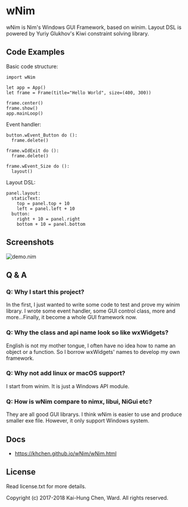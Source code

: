 # wNim

wNim is Nim's Windows GUI Framework, based on winim.
Layout DSL is powered by Yuriy Glukhov's Kiwi constraint solving library.

## Code Examples
Basic code structure:
```nimrod
import wNim

let app = App()
let frame = Frame(title="Hello World", size=(400, 300))

frame.center()
frame.show()
app.mainLoop()
```

Event handler:
```nimrod
button.wEvent_Button do ():
  frame.delete()

frame.wIdExit do ():
  frame.delete()

frame.wEvent_Size do ():
  layout()
```

Layout DSL:
```nimrod
panel.layout:
  staticText:
    top = panel.top + 10
    left = panel.left + 10
  button:
    right + 10 = panel.right
    bottom + 10 = panel.bottom
```

## Screenshots
![demo.nim](https://github.com/khchen/wNim/blob/master/examples/images/screenshot.png)

## Q & A
### Q: Why I start this project?
In the first, I just wanted to write some code to test and prove my winim library. 
I wrote some event handler, some GUI control class, more and more...Finally, it
become a whole GUI framework now.

### Q: Why the class and api name look so like wxWidgets?
English is not my mother tongue, I often have no idea how to name an object or
a function. So I borrow wxWidgets' names to develop my own framework.

### Q: Why not add linux or macOS support?
I start from winim. It is just a Windows API module.

### Q: How is wNim compare to nimx, libui, NiGui etc?
They are all good GUI librarys. I think wNim is easier to use and produce smaller exe file. 
However, it only support Windows system.

## Docs
* https://khchen.github.io/wNim/wNim.html

## License
Read license.txt for more details.

Copyright (c) 2017-2018 Kai-Hung Chen, Ward. All rights reserved.
